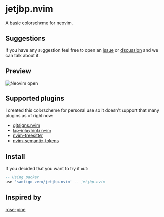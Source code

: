 # jetjbp.nvim
A basic colorscheme for neovim.

## Suggestions
If you have any suggestion feel free to open
an [issue](https://github.com/santigo-zero/jetjbp.nvim/issues)
or [discussion](https://github.com/santigo-zero/jetjbp.nvim/discussions)
and we can talk about it.

## Preview
![Neovim
open](https://github.com/santigo-zero/tests/blob/master/Screenshot_20220910_190828.png
"Screenshot of neovim showing the jetjbp colorscheme")

## Supported plugins
I created this colorscheme for personal use so it doesn't support that many
plugins as of right now:
- [gitsigns.nvim](https://github.com/lewis6991/gitsigns.nvim)
- [lsp-inlayhints.nvim](https://github.com/lvimuser/lsp-inlayhints.nvim)
- [nvim-treesitter](https://github.com/nvim-treesitter/nvim-treesitter)
- [nvim-semantic-tokens](https://github.com/theHamsta/nvim-semantic-tokens)

## Install
If you decided that you want to try it out:
```lua
-- Using packer
use 'santigo-zero/jetjbp.nvim' -- jetjbp.nvim
```

## Inspired by
[rose-pine](https://github.com/rose-pine/neovim)
